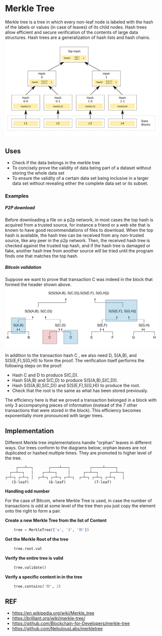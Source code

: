 # Merkle Tree
Merkle tree is a tree in which every non-leaf node is labeled with the hash of the labels or values (in case of leaves) of its child nodes. Hash trees allow efficient and secure verification of the contents of large data structures. Hash trees are a generalization of hash lists and hash chains.
![](img/merkle_tree.png)

## Uses
* Check if the data belongs in the merkle tree
* To concisely prove the validity of data being part of a dataset without storing the whole data set
* To ensure the validity of a certain data set being inclusive in a larger data set without 
revealing either the complete data set or its subset.

### Examples
##### P2P download
Before downloading a file on a p2p network, in most cases the top hash is acquired from a trusted source, for instance a friend or a web site that is known to have good recommendations of files to download. When the top hash is available, the hash tree can be received from any non-trusted source, like any peer in the p2p network. Then, the received hash tree is checked against the trusted top hash, and if the hash tree is damaged or fake, another hash tree from another source will be tried until the program finds one that matches the top hash.

##### Bitcoin validation
Suppose we want to prove that transaction C was indeed in the block that formed the header shown above.
![](img/merkle_proof.jpeg)

In addition to the transaction hash C , we also need D, S(A,B), and S(S(E,F),S(G,H)) to form the proof. The verification itself performs the following steps on the proof:

* Hash C and D to produce S(C,D).
* Hash S(A,B) and S(C,D) to produce S(S(A,B),S(C,D)).
* Hash S(S(A,B),S(C,D)) and S(S(E,F),S(G,H)) to produce the root.
* Check that the root is the same as what has been stored previously.

The efficiency here is that we proved a transaction belonged in a block with only 3 accompanying pieces of information (instead of the 7 other transactions that were stored in the block). This efficiency becomes exponentially more pronounced with larger trees.

## Implementation

Different Merkle tree implementations handle "orphan" leaves in different ways. Our trees conform
 to the diagrams below; orphan leaves are not duplicated or hashed multiple times. They are 
 promoted to higher level of the tree.
```
     ┌───┴──┐       ┌────┴───┐         ┌─────┴─────┐
  ┌──┴──┐   │    ┌──┴──┐     │      ┌──┴──┐     ┌──┴──┐
┌─┴─┐ ┌─┴─┐ │  ┌─┴─┐ ┌─┴─┐ ┌─┴─┐  ┌─┴─┐ ┌─┴─┐ ┌─┴─┐   │
   (5-leaf)         (6-leaf)             (7-leaf)
``` 
**Handling odd number**

For the case of Bitcoin, where Merkle Tree is used, in case the number of transactions is odd at some level of the tree then you just copy the element onto the right to form a pair.

**Create a new Merkle Tree from the list of Content**
```python
    tree = MerkleTree(['a', '3', '你'])
```
**Get the Merkle Root of the tree**
```python
    tree.root.val
```
**Verify the entire tree is valid**
```python
    tree.validate()
```
**Verify a specific content in in the tree**
```python
    tree.contains('你', 2)
```

## REF
* https://en.wikipedia.org/wiki/Merkle_tree
* https://brilliant.org/wiki/merkle-tree/
* https://github.com/Blockchain-for-Developers/merkle-tree
* https://github.com/NebulousLabs/merkletree